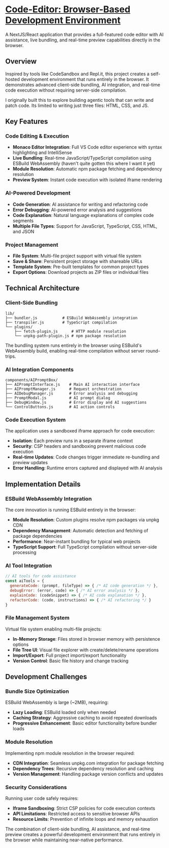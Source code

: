 # [Code-Editor: Browser-Based Development Environment](/code-editor)

A NextJS/React application that provides a full-featured code editor with AI assistance, live bundling, and real-time preview capabilities directly in the browser.

## Overview

Inspired by tools like CodeSandbox and Repl.it, this project creates a self-hosted development environment that runs entirely in the browser. It demonstrates advanced client-side bundling, AI integration, and real-time code execution without requiring server-side compilation.

I originally built this to explore building agentic tools that can write and patch code. Its limited to writing just three files: HTML, CSS, and JS.

## Key Features

### Code Editing & Execution
- **Monaco Editor Integration**: Full VS Code editor experience with syntax highlighting and IntelliSense
- **Live Bundling**: Real-time JavaScript/TypeScript compilation using ESBuild WebAssembly (haven't quite gotten this where I want it yet)
- **Module Resolution**: Automatic npm package fetching and dependency resolution
- **Preview System**: Instant code execution with isolated iframe rendering

### AI-Powered Development
- **Code Generation**: AI assistance for writing and refactoring code
- **Error Debugging**: AI-powered error analysis and suggestions
- **Code Explanation**: Natural language explanations of complex code segments
- **Multiple File Types**: Support for JavaScript, TypeScript, CSS, HTML, and JSON

### Project Management
- **File System**: Multi-file project support with virtual file system
- **Save & Share**: Persistent project storage with shareable URLs
- **Template System**: Pre-built templates for common project types
- **Export Options**: Download projects as ZIP files or individual files

## Technical Architecture

### Client-Side Bundling
```
lib/
├── bundler.js           # ESBuild WebAssembly integration
├── transpiler.js        # TypeScript compilation
└── plugins/
    ├── fetch-plugin.js      # HTTP module resolution
    └── unpkg-path-plugin.js # npm package resolution
```

The bundling system runs entirely in the browser using ESBuild's WebAssembly build, enabling real-time compilation without server round-trips.

### AI Integration Components
```
components/AIPromptBox/
├── AIPromptInterface.js    # Main AI interaction interface
├── AIPromptManager.js      # Request orchestration
├── AIDebugManager.js       # Error analysis and debugging
├── PromptModal.js          # AI prompt dialog
├── DebugWindow.js          # Error display and AI suggestions
└── ControlButtons.js       # AI action controls
```

### Code Execution System
The application uses a sandboxed iframe approach for code execution:
- **Isolation**: Each preview runs in a separate iframe context
- **Security**: CSP headers and sandboxing prevent malicious code execution
- **Real-time Updates**: Code changes trigger immediate re-bundling and preview updates
- **Error Handling**: Runtime errors captured and displayed with AI analysis

## Implementation Details

### ESBuild WebAssembly Integration
The core innovation is running ESBuild entirely in the browser:
- **Module Resolution**: Custom plugins resolve npm packages via unpkg CDN
- **Dependency Management**: Automatic detection and fetching of package dependencies
- **Performance**: Near-instant bundling for typical web projects
- **TypeScript Support**: Full TypeScript compilation without server-side processing

### AI Tool Integration
```javascript
// AI tools for code assistance
const aiTools = {
  generateCode: (prompt, fileType) => { /* AI code generation */ },
  debugError: (error, code) => { /* AI error analysis */ },
  explainCode: (codeSnippet) => { /* AI code explanation */ },
  refactorCode: (code, instructions) => { /* AI refactoring */ }
}
```

### File Management System
Virtual file system enabling multi-file projects:
- **In-Memory Storage**: Files stored in browser memory with persistence options
- **File Tree UI**: Visual file explorer with create/delete/rename operations
- **Import/Export**: Full project import/export functionality
- **Version Control**: Basic file history and change tracking

## Development Challenges

### Bundle Size Optimization
ESBuild WebAssembly is large (~2MB), requiring:
- **Lazy Loading**: ESBuild loaded only when needed
- **Caching Strategy**: Aggressive caching to avoid repeated downloads
- **Progressive Enhancement**: Basic editor functionality before bundler loads

### Module Resolution
Implementing npm module resolution in the browser required:
- **CDN Integration**: Seamless unpkg.com integration for package fetching
- **Dependency Trees**: Recursive dependency resolution and caching
- **Version Management**: Handling package version conflicts and updates

### Security Considerations
Running user code safely requires:
- **Iframe Sandboxing**: Strict CSP policies for code execution contexts
- **API Limitations**: Restricted access to sensitive browser APIs
- **Resource Limits**: Prevention of infinite loops and memory exhaustion

The combination of client-side bundling, AI assistance, and real-time preview creates a powerful development environment that runs entirely in the browser while maintaining near-native performance.
